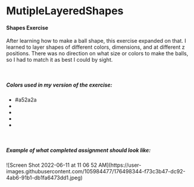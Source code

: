 # MutipleLayeredShapes

<h4>Shapes Exercise</h4>

After learning how to make a ball shape, this exercise expanded on that. I learned to layer shapes of different colors, dimensions, and at different z positions. There was no direction on what size or colors to make the balls, so I had to match it as best I could by sight. 

<br>

<h5>Colors used in my version of the exercise:</h5>
<ul>
  <li>#a52a2a</li>
  <li></li>
  <li></li>
  <li></li>
  <li></li>
  </ul>
  
  <br>
  
<h5>Example of what completed assignment should look like:</h5>
![Screen Shot 2022-06-11 at 11 06 52 AM](https://user-images.githubusercontent.com/105984477/176498344-f73c3b47-dc92-4ab6-91b1-db1fa6473dd1.jpeg)
